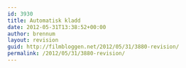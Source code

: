 ```yaml
---
id: 3930
title: Automatisk kladd
date: 2012-05-31T13:38:52+00:00
author: brennum
layout: revision
guid: http://filmbloggen.net/2012/05/31/3880-revision/
permalink: /2012/05/31/3880-revision/
---
```

